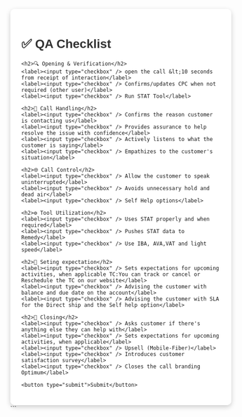 <html lang="en">
<head>
  <meta charset="UTF-8" />
  <title>QA Checklist</title>
  <style>
    body {
      font-family: Arial, sans-serif;
      background: url('https://www.rrhhdigital.com/wp-content/uploads/2024/05/intelcia-oficinas.jpg') no-repeat center center fixed;
      background-size: cover;
      padding: 30px;
      margin: 0;
    }
    .container {
      max-width: 700px;
      margin: auto;
      background: rgba(255, 255, 255, 0.95); /* light white overlay */
      padding: 25px;
      border-radius: 10px;
      box-shadow: 0 4px 12px rgba(0,0,0,0.2);
    }
    h1, h2 {
      color: #333;
    }
    label {
      display: block;
      margin: 8px 0;
      cursor: pointer;
    }
    button {
      margin-top: 20px;
      padding: 12px 20px;
      background: #007bff;
      border: none;
      color: white;
      font-size: 16px;
      border-radius: 6px;
      cursor: pointer;
    }
    button:hover {
      background: #0056b3;
    }
    #thanks {
      margin-top: 20px;
      color: green;
      font-weight: bold;
      display: none;
    }
  </style>
</head>
<body>

<div class="container">
  <h1>✅ QA Checklist</h1>

  <form id="qaForm" onsubmit="submitChecklist(event)">

    <h2>🔍 Opening & Verification</h2>
    <label><input type="checkbox" /> open the call &lt;10 seconds from receipt of interaction</label>
    <label><input type="checkbox" /> Confirms/updates CPC when not required (other user)</label>
    <label><input type="checkbox" /> Run STAT Tool</label>

    <h2>🎨 Call Handling</h2>
    <label><input type="checkbox" /> Confirms the reason customer is contacting us</label>
    <label><input type="checkbox" /> Provides assurance to help resolve the issue with confidence</label>
    <label><input type="checkbox" /> Actively listens to what the customer is saying</label>
    <label><input type="checkbox" /> Empathizes to the customer's situation</label>

    <h2>🌐 Call Control</h2>
    <label><input type="checkbox" /> Allow the customer to speak uninterrupted</label>
    <label><input type="checkbox" /> Avoids unnecessary hold and dead air</label>
    <label><input type="checkbox" /> Self Help options</label>

    <h2>⚙️ Tool Utilization</h2>
    <label><input type="checkbox" /> Uses STAT properly and when required</label>
    <label><input type="checkbox" /> Pushes STAT data to Remedy</label>
    <label><input type="checkbox" /> Use IBA, AVA,VAT and light speed</label>

    <h2>📝 Seting expectation</h2>
    <label><input type="checkbox" /> Sets expectations for upcoming activities, when applicable TC:You can track or cancel or Reschedule the TC on our website</label>
    <label><input type="checkbox" /> Advising the customer with balance and due date on the account</label>
    <label><input type="checkbox" /> Advising the customer with SLA for the Direct ship and the Self help option</label>
    
    <h2>📝 Closing</h2>
    <label><input type="checkbox" /> Asks customer if there's anything else they can help with</label>
    <label><input type="checkbox" /> Sets expectations for upcoming activities, when applicable</label>
    <label><input type="checkbox" /> Upsell (Mobile-Fiber)</label>
    <label><input type="checkbox" /> Introduces customer satisfaction survey</label>
    <label><input type="checkbox" /> Closes the call branding Optimum</label>

    <button type="submit">Submit</button>
  </form>

  <p id="thanks">Thank you! Your QA checklist was submitted.</p>
</div>

<script>
  function submitChecklist(event) {
    event.preventDefault();

    // Show thank you message
    document.getElementById('thanks').style.display = 'block';

    // Uncheck all checkboxes
    const checkboxes = document.querySelectorAll('#qaForm input[type="checkbox"]');
    checkboxes.forEach(checkbox => {
      checkbox.checked = false;
    });
  }
</script>

</body>
</html>
```
